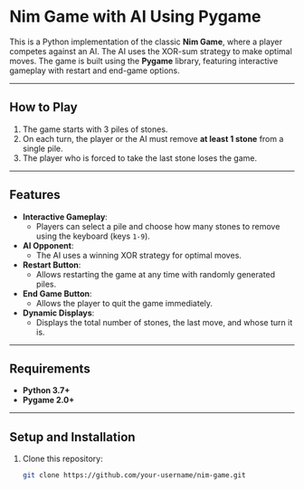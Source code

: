 # Nim Game with AI Using Pygame

This is a Python implementation of the classic **Nim Game**, where a player competes against an AI. The AI uses the XOR-sum strategy to make optimal moves. The game is built using the **Pygame** library, featuring interactive gameplay with restart and end-game options.

---

## **How to Play**
1. The game starts with 3 piles of stones.
2. On each turn, the player or the AI must remove **at least 1 stone** from a single pile.
3. The player who is forced to take the last stone loses the game.

---

## **Features**
- **Interactive Gameplay**:
  - Players can select a pile and choose how many stones to remove using the keyboard (keys `1-9`).
- **AI Opponent**:
  - The AI uses a winning XOR strategy for optimal moves.
- **Restart Button**:
  - Allows restarting the game at any time with randomly generated piles.
- **End Game Button**:
  - Allows the player to quit the game immediately.
- **Dynamic Displays**:
  - Displays the total number of stones, the last move, and whose turn it is.

---

## **Requirements**
- **Python 3.7+**
- **Pygame 2.0+**

---

## **Setup and Installation**
1. Clone this repository:
   ```bash
   git clone https://github.com/your-username/nim-game.git
